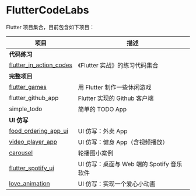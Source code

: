 # FlutterCodeLabs
Flutter 项目集合，目前包含如下项目：

| 项目                                                         | 描述                            |
| ------------------------------------------------------------ | ------------------------------- |
| **代码练习** |  |
| [flutter_in_action_codes](https://github.com/owenleexiaoyu/FlutterCodeLabs/tree/main/flutter_in_action_codes) | 《Flutter 实战》的练习代码集合  |
| **完整项目** |  |
| [flutter_games](https://github.com/owenleexiaoyu/FlutterCodeLabs/tree/main/flutter_games) | 用 Flutter 制作一些休闲游戏     |
| flutter_github_app                                           | Flutter 实现的 Github 客户端    |
| simple_todo                                                  | 简单的 TODO App                 |
| **UI 仿写** |  |
| [food_ordering_app_ui](https://github.com/owenleexiaoyu/FlutterCodeLabs/tree/main/food_ordering_app_ui) | UI 仿写：外卖 App               |
| [video_player_app](https://github.com/owenleexiaoyu/FlutterCodeLabs/tree/main/video_player_app) | UI 仿写：健身 App（含视频播放） |
| [carousel](https://github.com/owenleexiaoyu/FlutterCodeLabs/tree/main/carousel) | 轮播图小案例 |
| [flutter_spotify_ui](https://github.com/owenleexiaoyu/FlutterCodeLabs/tree/main/flutter_spotify_ui) | UI 仿写：桌面与 Web 端的 Spotify 音乐软件 | 
| [love_animation](https://github.com/owenleexiaoyu/FlutterCodeLabs/tree/main/love_animation) | UI 仿写：实现一个爱心小动画 |
